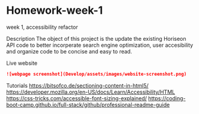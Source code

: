 # Homework-week-1
week 1, accessibility refactor

Description
The object of this project is the update the existing Horiseon API code to better incorperate search engine optimization, user accesibility and organize code to be concise and easy to read. 

Live website 

```md
![webpage screenshot](Develop/assets/images/website-screenshot.png)
```
Tutorials
https://bitsofco.de/sectioning-content-in-html5/
https://developer.mozilla.org/en-US/docs/Learn/Accessibility/HTML
https://css-tricks.com/accessible-font-sizing-explained/
https://coding-boot-camp.github.io/full-stack/github/professional-readme-guide
